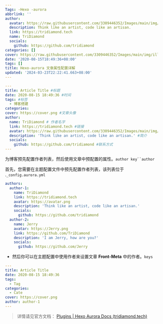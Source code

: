 ```yaml
---
Tags: -Hexo -aurora
abbrlink: ''
author:
  avatar: https://raw.githubusercontent.com/3309446352/Images/main/img/pr.png
  description: Think like an artist, code like an artisan.
  link: https://tridiamond.tech
  name: TriDiamond
  socials:
    github: https://github.com/tridiamond
categories: []
cover: https://raw.githubusercontent.com/3309446352/Images/main/img/illust_63502560_20210626_204746.jpg
date: '2020-08-15T18:49:36+08:00'
tags: []
title: Hexo-aurora 文章属性配置详解
updated: '2024-03-23T22:22:41.663+08:00'
---
```

```yaml
---
title: Article Title #标题
date: 2020-08-15 18:49:36 #时间
tags: #标签
  - 博客搭建
categories:
cover: https://cover.png #文章头像
author:
  name: TriDiamond # 作者名字
  link: https://tridiamond.tech #链接
  avatar: https://raw.githubusercontent.com/3309446352/Images/main/img/Snipaste_2024-02-04_23-53-27.png #作者头像
  description: 'Think like an artist, code like an artisan.' #简介
  socials:
    github: https://github.com/tridiamond #联系方式
---
```

为博客预先配置作者列表，然后使用文章中预配置的属性。`author key``author`

首先，您需要在主题配置文件中预先配置作者列表，该列表位于 .`_config.aurora.yml`

```yaml
authors:
  author-1:
    name: TriDiamond
    link: https://tridiamond.tech
    avatar: https://avatar.png
    description: 'Think like an artist, code like an artisan.'
    socials:
      github: https://github.com/tridiamond
  author-2:
    name: Jerry
    avatar: https://Jerry.png
    link: https://github.com/TriDiamond
    description: 'I am Jerry, how are you?'
    socials:
      github: https://github.com/Jerry
```

- 然后你可以在主题配置中使用作者来设置文章 **Front-Meta** 中的作者。`keys`

```yaml
---
title: Article Title
date: 2020-08-15 18:49:36
tags:
  - Tag
categories:
  - Cate
cover: https://cover.png
author: author-1
---
```

> 详情请见官方文档： [Plugins | Hexo Aurora Docs (tridiamond.tech)](https://aurora.tridiamond.tech/en/configs/plugins.html)
